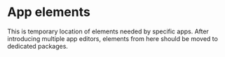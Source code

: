 # App elements

This is temporary location of elements needed by specific apps. 
After introducing multiple app editors, elements from here should be moved to dedicated packages. 
